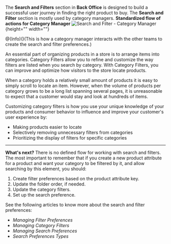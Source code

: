 The **Search and Filters** section in **Back Office** is designed to build a successful user journey in finding the right product to buy.
The **Search and Filter** section is mostly used by category managers.
**Standardized flow of actions for Category Manager**
![Search and Filter - Category Manager](https://cdn.document360.io/9fafa0d5-d76f-40c5-8b02-ab9515d3e879/Images/Documentation/Search%20and%20Filter%20-%20Category%20Manager.png){height="" width=""}

@(Info)()(This is how a category manager interacts with the other teams to create the search and filter preferences.)

An essential part of organizing products in a store is to arrange items into categories. Category Filters allow you to refine and customize the way filters are listed when you search by category. With Category Filters, you can improve and optimize how visitors to the store locate products.

When a category holds a relatively small amount of products it is easy to simply scroll to locate an item. However, when the volume of products per category grows to be a long list spanning several pages, it is unreasonable to expect that a customer would stay and look at hundreds of items.

Customizing category filters is how you use your unique knowledge of your products and consumer behavior to influence and improve your customer's user experience by:
* Making products easier to locate
* Selectively removing unnecessary filters from categories
* Prioritizing the display of filters for specific categories
***
**What's next?**
There is no defined flow for working with search and filters. The most important to remember that if you create a new product attribute for a product and want your category to be filtered by it, and allow searching by this element, you should:
1. Create filter preferences based on the product attribute key.
2. Update the folder order, if needed.
3. Update the category filters.
4. Set up the search preference.

See the following articles to know more about the search and filter preferences:
* _Managing Filter Preferences_
* _Managing Category Filters_
* _Managing Search Preferences_
* _Search Preferences Types_